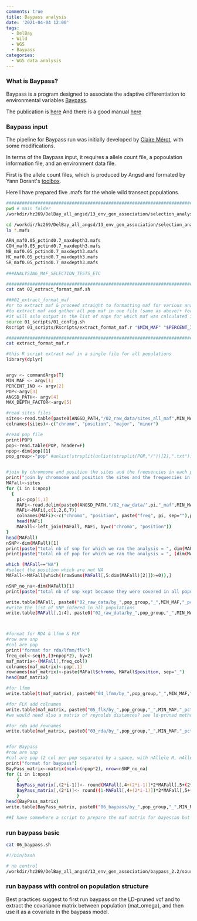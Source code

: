 ```yaml
---
comments: true
title: Baypass analysis
date: '2021-04-04 12:00'
tags:
  - DelBay
  - Wild 
  - WGS
  - Baypass
categories:
  - WGS data analysis
--- 
```


### What is Baypass?

Baypass is a program designed to associate the adaptive differentiation to environmental variables [Baypass](http://www1.montpellier.inra.fr/CBGP/software/baypass/).   

The publication is [here](https://www.genetics.org/content/201/4/1555) And there is a good manual [here](http://www1.montpellier.inra.fr/CBGP/software/baypass/files/BayPass_manual_2.2.pdf)

### Baypass input

The pipeline for Baypass run was initially developed by [Claire Mérot](https://github.com/clairemerot/selection_analysis), with some modifications. 

In terms of the Baypass input, it requires a allele count file, a popoulation information file, and an environment data file.

First is the allele count files, which is produced by Angsd and formated by Yann Dorant's [toolbox](https://gitlab.com/YDorant/Toolbox).

Here I have prepared five .mafs for the whole wild transect populations.

```sh
#############################################################################
pwd # main folder
/workdir/hz269/DelBay_all_angsd/13_env_gen_association/selection_analysis-master

cd /workdir/hz269/DelBay_all_angsd/13_env_gen_association/selection_analysis-master/02_raw_data # folder for raw maf files
ls *.mafs

ARN_maf0.05_pctind0.7_maxdepth3.mafs  
COH_maf0.05_pctind0.7_maxdepth3.mafs  
NB_maf0.05_pctind0.7_maxdepth3.mafs
HC_maf0.05_pctind0.7_maxdepth3.mafs
SR_maf0.05_pctind0.7_maxdepth3.mafs
										
###ANALYSING_MAF_SELECTION_TESTS_ETC

#############################################################################
cat cat 02_extract_format_maf.sh

###02_extract_format_maf
#or to extract maf & proceed straight to formatting maf for various analyses
#to extract maf and gather all pop maf in one file (same as above)+ format them for rda & various analysis
#it will aslo output in the list of snps for which maf was calculated in all populations (represented by the min % of IND given as filter
source 01_scripts/01_config.sh
Rscript 01_scripts/Rscripts/extract_format_maf.r "$MIN_MAF" "$PERCENT_IND" "$POP1_FILE" "$ANGSD_PATH" "$MAX_DEPTH_FACTOR"

#############################################################################
cat extract_format_maf.r

#this R script extract maf in a single file for all populations
library(dplyr)


argv <- commandArgs(T)
MIN_MAF <- argv[1]
PERCENT_IND <- argv[2]
POP<-argv[3]
ANGSD_PATH<- argv[4]
MAX_DEPTH_FACTOR<-argv[5]

#read sites files
sites<-read.table(paste0(ANGSD_PATH,"/02_raw_data/sites_all_maf",MIN_MAF,"_pctind",PERCENT_IND,"_maxdepth",MAX_DEPTH_FACTOR), header=F)
colnames(sites)<-c("chromo", "position", "major", "minor")

#read pop file
print(POP)
pop<-read.table(POP, header=F)
npop<-dim(pop)[1]
pop_group<-"pop" #unlist(strsplit(unlist(strsplit(POP,"/"))[2],".txt"))


#join by chromoome and position the sites and the frequencies in each population
print("join by chromoome and position the sites and the frequencies in each population")
MAFall<-sites
for (i in 1:npop)
  {
    pi<-pop[i,1]
    MAFi<-read.delim(paste0(ANGSD_PATH,"/02_raw_data/",pi,"_maf",MIN_MAF,"_pctind",PERCENT_IND,"_maxdepth",MAX_DEPTH_FACTOR,".mafs"), header=T)
    MAFi<-MAFi[,c(1,2,6,7)]
    colnames(MAFi)<-c("chromo", "position", paste("freq", pi, sep=""),paste("n", pi, sep=""))
    head(MAFi)
    MAFall<-left_join(MAFall, MAFi, by=c("chromo", "position"))
}
head(MAFall)
nSNP<-dim(MAFall)[1]
print(paste("total nb of snp for which we ran the analysis = ", dim(MAFall)[1]))
print(paste("total nb of pop for which we ran the analysis = ", (dim(MAFall)[2]-4)/2))

which (MAFall=="NA")
#select the position which are not NA
MAFall<-MAFall[which((rowSums(MAFall[,5:dim(MAFall)[2]])>=0)),]

nSNP_no_na<-dim(MAFall)[1]
print(paste("total nb of snp kept because they were covered in all populations by the chosen % of ind = ", dim(MAFall)[1]))

write.table(MAFall, paste0("02_raw_data/by_",pop_group,"_",MIN_MAF,"_pctind",PERCENT_IND,"_maxdepth",MAX_DEPTH_FACTOR,".mafs"), quote=F, sep=" ")
#write the list of SNP infered in all populations
write.table(MAFall[,1:4], paste0("02_raw_data/by_",pop_group,"_",MIN_MAF,"_pctind",PERCENT_IND,"_maxdepth",MAX_DEPTH_FACTOR,".snps"), quote=F, sep=" ")



#format for RDA & lfmm & FLK
#row are snp
#col are pop
print("format for rda/lfmm/flk")
freq_col<-seq(5,(3+npop*2), by=2)
maf_matrix<-(MAFall[,freq_col])
colnames(maf_matrix)<-pop[,1]
rownames(maf_matrix)<-paste(MAFall$chromo, MAFall$position, sep="_")
head(maf_matrix)

#for lfmm
write.table(t(maf_matrix), paste0("04_lfmm/by_",pop_group,"_",MIN_MAF,"_pctind",PERCENT_IND,"_maxdepth",MAX_DEPTH_FACTOR,".lfmm"), quote=F, row.names = F, col.names = F)

#for FLK add colnames
write.table(maf_matrix, paste0("05_flk/by_",pop_group,"_",MIN_MAF,"_pctind",PERCENT_IND,"_maxdepth",MAX_DEPTH_FACTOR,".mafs.flkT"), quote=F, row.names = F)
#we would need also a matrix of reynolds distances? see ld-pruned methods, removing outliers,e tc

#for rda add rownames
write.table(maf_matrix, paste0("03_rda/by_",pop_group,"_",MIN_MAF,"_pctind",PERCENT_IND,"_maxdepth",MAX_DEPTH_FACTOR,".mafs.rda"), quote=F)


#for Baypass
#row are snp
#col are pop (2 col per pop separated by a space, with nAllele M, nAllele m)
print("format for baypass")
BayPass_matrix<-matrix(ncol=(npop*2), nrow=nSNP_no_na)
for (i in 1:npop)
	{
	BayPass_matrix[,(2*i-1)]<- round(MAFall[,4+(2*i-1)]*2*MAFall[,5+(2*i-1)],0)
	BayPass_matrix[,(2*i)]<- round((1-MAFall[,4+(2*i-1)])*2*MAFall[,5+(2*i-1)],0)
	}
head(BayPass_matrix)
write.table(BayPass_matrix, paste0("06_baypass/by_",pop_group,"_",MIN_MAF,"_pctind",PERCENT_IND,"_maxdepth",MAX_DEPTH_FACTOR,".mafs.baypass"), quote=F, row.names = F, col.names = F)

##I have somewhere a script to prepare the maf matrix for bayescan but bayescan is just too long to run on so many snps.
```

### run baypass basic

```sh
cat 06_baypass.sh

#!/bin/bash

# no control
/workdir/hz269/DelBay_all_angsd/13_env_gen_association/baypass_2.2/sources/g_baypass -npop 5 -gfile 06_baypass/by_pop_0.05_pctind0.7_maxdepth3.mafs.baypass -outprefix 06_baypass/by_pop_0.05_pctind0.7_maxdepth3.mafs.baypass.output -nthreads 8
```

### run baypass with control on population structure

Best practices suggest to first run baypass on the LD-pruned vcf and to extract the covariance matrix between population (mat_omega), and then use it as a covariate in the baypass model.





